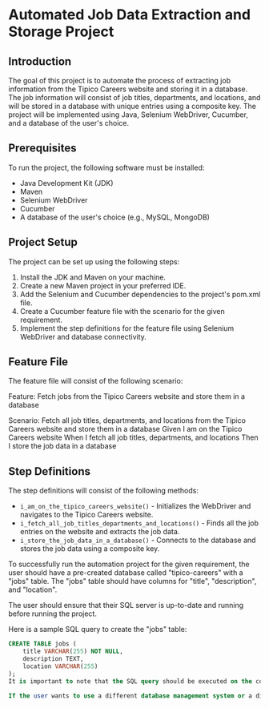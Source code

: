 # Automated Job Data Extraction and Storage Project

## Introduction
The goal of this project is to automate the process of extracting job information from the Tipico Careers website and storing it in a database. The job information will consist of job titles, departments, and locations, and will be stored in a database with unique entries using a composite key. The project will be implemented using Java, Selenium WebDriver, Cucumber, and a database of the user's choice.

## Prerequisites
To run the project, the following software must be installed:

- Java Development Kit (JDK)
- Maven
- Selenium WebDriver
- Cucumber
- A database of the user's choice (e.g., MySQL, MongoDB)

## Project Setup
The project can be set up using the following steps:

1. Install the JDK and Maven on your machine.
2. Create a new Maven project in your preferred IDE.
3. Add the Selenium and Cucumber dependencies to the project's pom.xml file.
4. Create a Cucumber feature file with the scenario for the given requirement.
5. Implement the step definitions for the feature file using Selenium WebDriver and database connectivity.

## Feature File
The feature file will consist of the following scenario:

Feature: Fetch jobs from the Tipico Careers website and store them in a database

Scenario: Fetch all job titles, departments, and locations from the Tipico Careers website and store them in a database
Given I am on the Tipico Careers website
When I fetch all job titles, departments, and locations
Then I store the job data in a database

## Step Definitions
The step definitions will consist of the following methods:

- `i_am_on_the_tipico_careers_website()` - Initializes the WebDriver and navigates to the Tipico Careers website.
- `i_fetch_all_job_titles_departments_and_locations()` - Finds all the job entries on the website and extracts the job data.
- `i_store_the_job_data_in_a_database()` - Connects to the database and stores the job data using a composite key.

To successfully run the automation project for the given requirement, the user should have a pre-created database called "tipico-careers" with a "jobs" table. The "jobs" table should have columns for "title", "description", and "location".

The user should ensure that their SQL server is up-to-date and running before running the project.

Here is a sample SQL query to create the "jobs" table:

```sql
CREATE TABLE jobs (
    title VARCHAR(255) NOT NULL,
    description TEXT,
    location VARCHAR(255)
);
It is important to note that the SQL query should be executed on the correct database to create the "jobs" table.

If the user wants to use a different database management system or a different schema for the "jobs" table, they will need to modify the project code accordingly.
